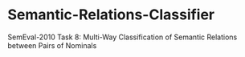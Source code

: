 # Semantic-Relations-Classifier
SemEval-2010 Task 8: Multi-Way Classification of Semantic Relations between Pairs of Nominals
